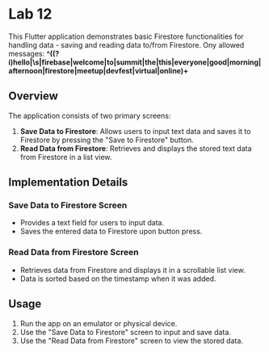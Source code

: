 # Lab 12

This Flutter application demonstrates basic Firestore functionalities for handling data - saving and reading data to/from Firestore.
Ony allowed messages:     **^((?i)hello|\\s|firebase|welcome|to|summit|the|this|everyone|good|morning|afternoon|firestore|meetup|devfest|virtual|online)+**

## Overview

The application consists of two primary screens:
1. **Save Data to Firestore**: Allows users to input text data and saves it to Firestore by pressing the "Save to Firestore" button.
2. **Read Data from Firestore**: Retrieves and displays the stored text data from Firestore in a list view.

## Implementation Details

### Save Data to Firestore Screen
- Provides a text field for users to input data.
- Saves the entered data to Firestore upon button press.

### Read Data from Firestore Screen
- Retrieves data from Firestore and displays it in a scrollable list view.
- Data is sorted based on the timestamp when it was added.

## Usage

1. Run the app on an emulator or physical device.
2. Use the "Save Data to Firestore" screen to input and save data.
3. Use the "Read Data from Firestore" screen to view the stored data.

